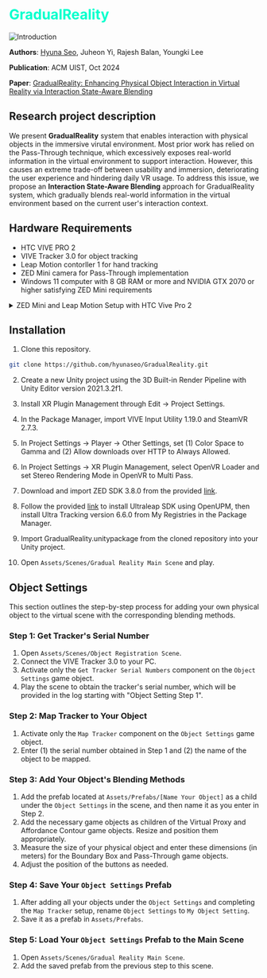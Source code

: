 # <span style="color: rgb(0, 255, 205);">**GradualReality**</span>
![Introduction](Figures/1.Introduction.png)

**Authors**: [Hyuna Seo](https://hyunaseo.github.io), Juheon Yi, Rajesh Balan, Youngki Lee 

**Publication**: ACM UIST, Oct 2024

**Paper**: [GradualReality: Enhancing Physical Object Interaction in Virtual Reality via Interaction State-Aware Blending](https://doi.org/10.1145/3654777.3676463)

## Research project description
We present **GradualReality** system that enables interaction with physical objects in the immersive virutal environment. Most prior work has relied on the Pass-Through technique, which excessively exposes real-world information in the virtual environment to support interaction. However, this causes an extreme trade-off between usability and immersion, deteriorating the user experience and hindering daily VR usage. To address this issue, we propose an **Interaction State-Aware Blending** approach for GradualReality system, which gradually blends real-world information in the virtual environment based on the current user's interaction context.

## Hardware Requirements
- HTC VIVE PRO 2
- VIVE Tracker 3.0 for object tracking 
- Leap Motion contorller 1 for hand tracking 
- ZED Mini camera for Pass-Through implementation 
- Windows 11 computer with 8 GB RAM or more and NVIDIA GTX 2070 or higher satisfying ZED Mini requirements 

<details>
    <summary>ZED Mini and Leap Motion Setup with HTC Vive Pro 2</summary>
    We have attached the ZED Mini and Leap Motion to the HTC VIVE PRO 2 as shown below.
    <p align="left">
        <img src="Figures/7.DeviceSetup.png" alt="Device Setup" width="30%" style="float:left; margin-right:30px;">
    </p>

1. **Zed Mini**
- The ZED Mini should be aligned with the center of the front camera of the HTC VIVE PRO 2.
- Putting it below the HMD's camera is one possible option, but you will need to adjust the zed camera's parameters, which ~~is a disaster~~ can make implementing Pass-Through very difficult (it becomes challenging to accurately apply Pass-Through to the exact position of objects).

2. **Leap Motion controller**
- The Leap Motion is attached below the front camera of the HTC VIVE PRO 2.
- Since the ZED Mini obstructs the front camera, it is not possible to use hand tracking provided by VIVE, Steam, or OpenXR, making the Leap Motion necessary.

</details>

## Installation 
1. Clone this repository. 
```bash
git clone https://github.com/hyunaseo/GradualReality.git
```
2. Create a new Unity project using the 3D Built-in Render Pipeline with Unity Editor version 2021.3.2f1.

3. Install XR Plugin Management through Edit -> Project Settings.

4. In the Package Manager, import VIVE Input Utility 1.19.0 and SteamVR 2.7.3.

5. In Project Settings -> Player -> Other Settings, set (1) Color Space to Gamma and (2) Allow downloads over HTTP to Always Allowed.

6. In Project Settings -> XR Plugin Management, select OpenVR Loader and set Stereo Rendering Mode in OpenVR to Multi Pass.

7. Download and import ZED SDK 3.8.0 from the provided [link](https://www.stereolabs.com/en-kr/developers/release/3.8).

8. Follow the provided [link](https://github.com/ultraleap/UnityPlugin?tab=readme-ov-file#Installation) to install Ultraleap SDK using OpenUPM, then install Ultra Tracking version 6.6.0 from My Registries in the Package Manager.

9. Import GradualReality.unitypackage from the cloned repository into your Unity project.

10. Open `Assets/Scenes/Gradual Reality Main Scene` and play. 

## Object Settings
This section outlines the step-by-step process for adding your own physical object to the virtual scene with the corresponding blending methods. 

### Step 1: Get Tracker's Serial Number

1. Open `Assets/Scenes/Object Registration Scene`.
2. Connect the VIVE Tracker 3.0 to your PC.
3. Activate only the `Get Tracker Serial Numbers` component on the `Object Settings` game object.
4. Play the scene to obtain the tracker's serial number, which will be provided in the log starting with "Object Setting Step 1".

### Step 2: Map Tracker to Your Object

1. Activate only the `Map Tracker` component on the `Object Settings` game object.
2. Enter (1) the serial number obtained in Step 1 and (2) the name of the object to be mapped.

### Step 3: Add Your Object's Blending Methods

1. Add the prefab located at `Assets/Prefabs/[Name Your Object]` as a child under the `Object Settings` in the scene, and then name it as you enter in Step 2.
2. Add the necessary game objects as children of the Virtual Proxy and Affordance Contour game objects. Resize and position them appropriately.
3. Measure the size of your physical object and enter these dimensions (in meters) for the Boundary Box and Pass-Through game objects.
4. Adjust the position of the buttons as needed.

### Step 4: Save Your `Object Settings` Prefab

1. After adding all your objects under the `Object Settings` and completing the `Map Tracker` setup, rename `Object Settings` to `My Object Setting`.
2. Save it as a prefab in `Assets/Prefabs`.

### Step 5: Load Your `Object Settings` Prefab to the Main Scene

1. Open `Assets/Scenes/Gradual Reality Main Scene`.
2. Add the saved prefab from the previous step to this scene.